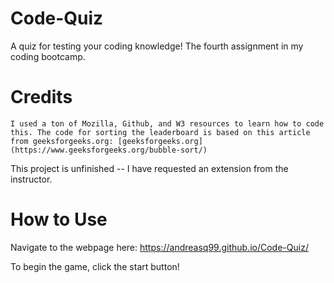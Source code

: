 # Code-Quiz
A quiz for testing your coding knowledge! The fourth assignment in my coding bootcamp.



# Credits
    I used a ton of Mozilla, Github, and W3 resources to learn how to code this. The code for sorting the leaderboard is based on this article from geeksforgeeks.org: [geeksforgeeks.org](https://www.geeksforgeeks.org/bubble-sort/)
This project is unfinished -- I have requested an extension from the instructor.

# How to Use

Navigate to the webpage here: https://andreasq99.github.io/Code-Quiz/

To begin the game, click the start button!
